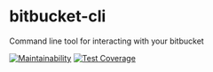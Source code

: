 # bitbucket-cli
Command line tool for interacting with your bitbucket

[![Maintainability](https://api.codeclimate.com/v1/badges/f9200996f2c3c2817c6c/maintainability)](https://codeclimate.com/github/martiis/bitbucket-cli/maintainability)
[![Test Coverage](https://api.codeclimate.com/v1/badges/f9200996f2c3c2817c6c/test_coverage)](https://codeclimate.com/github/martiis/bitbucket-cli/test_coverage)
